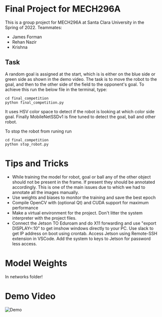 # Final Project for MECH296A
This is a group project for MECH296A at Santa Clara University in the Spring of 2022. Teammates:
- James Forman
- Rehan Nazir
- Krishna
## Task
A random goal is assigned at the start, which is is either on the blue side or green side as shown in the demo video.
The task is to move the robot to the goal, and then to the other side of the field to the opponent's goal. To achieve this run the below file in the terminal, type:
```
cd final_competition
python final_competition.py
```

It uses HSV color space to detect if the robot is looking at which color side goal. Finally MobileNetSSDv1 is fine tuned to detect the goal, ball and other robot.

To stop the robot from runing run
```
cd final_competition
python stop_robot.py
```

# Tips and Tricks
- While training the model for robot, goal or ball any of the other object should not be present in the frame. If present they should be annotated accordingly. This is one of the main issues due to which we had to annotate all the images manually.
- Use weights and biases to monitor the training and save the best epoch
- Compile OpenCV with (optional Qt) and CUDA support for maximum performance
- Make a virtual environment for the project. Don't litter the system interpreter with the project files.
- Connect the Jetson TO Eduroam and do X11 forwarding and use "export DISPLAY=:10" to get imshow windows directly to your PC. Use slack to get IP address on boot using crontab. Access Jetson using Remote-SSH extension in VSCode. Add the system to keys to Jetson for password less access. 

# Model Weights
In networks folder!
# Demo Video
![Demo](https://youtube.com/shorts/KYHkfP-IXz8?feature=share)
